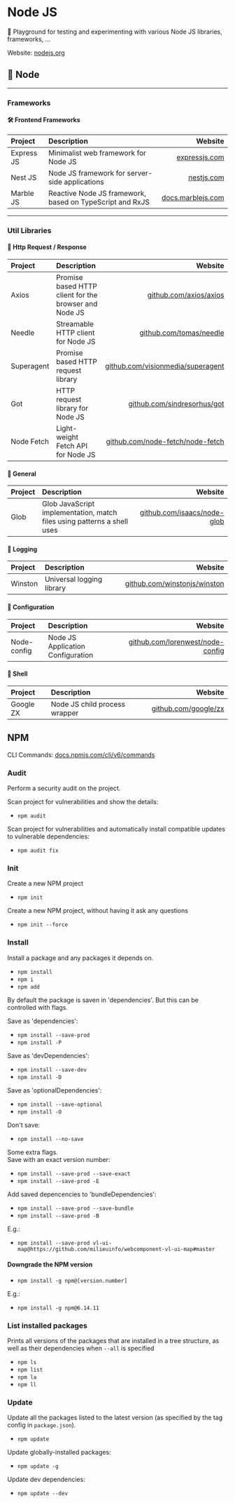 # Node JS

🎉 Playground for testing and experimenting with various Node JS libraries, frameworks, ...

Website: [nodejs.org](https://nodejs.org)

## 📌 Node

***

### Frameworks

#### 🛠 Frontend Frameworks
| Project    | Description                                              | Website                                        |
| :--------- | :------------------------------------------------------- | ---------------------------------------------: |
| Express JS | Minimalist web framework for Node JS                     | [expressjs.com](https://expressjs.com)         |
| Nest JS    | Node JS framework for server-side applications           | [nestjs.com](https://nestjs.com)               |
| Marble JS  | Reactive Node JS framework, based on TypeScript and RxJS | [docs.marblejs.com](https://docs.marblejs.com) |

***

### Util Libraries

#### 💬 Http Request / Response
| Project    | Description                                           | Website                                                                        |
| :--------- | :---------------------------------------------------- | -----------------------------------------------------------------------------: |
| Axios      | Promise based HTTP client for the browser and Node JS | [github.com/axios/axios](https://github.com/axios/axios)                       |
| Needle     | Streamable HTTP client for Node JS                    | [github.com/tomas/needle](https://github.com/tomas/needle)                     |
| Superagent | Promise based HTTP request library                    | [github.com/visionmedia/superagent](https://github.com/visionmedia/superagent) |
| Got        | HTTP request library for Node JS                      | [github.com/sindresorhus/got](https://github.com/sindresorhus/got)             |
| Node Fetch | Light-weight Fetch API for Node JS                    | [github.com/node-fetch/node-fetch](https://github.com/node-fetch/node-fetch)   |

#### 📌 General
| Project | Description                                                             | Website                                                            |
| :------ | :---------------------------------------------------------------------- | -----------------------------------------------------------------: |
| Glob    | Glob JavaScript implementation, match files using patterns a shell uses | [github.com/isaacs/node-glob](https://github.com/isaacs/node-glob) |

#### 📌 Logging

| Project  | Description               | Website                                                              |
| :------- | :------------------------ | -------------------------------------------------------------------: |
| Winston  | Universal logging library | [github.com/winstonjs/winston](https://github.com/winstonjs/winston) |

#### 📌 Configuration

| Project     | Description                        | Website                                                                      |
| :---------- | :--------------------------------- | ---------------------------------------------------------------------------: |
| Node-config | Node JS Application Configuration  | [github.com/lorenwest/node-config](https://github.com/lorenwest/node-config) |

#### 📌 Shell

| Project   | Description                   | Website                                              |
| :-------- | :---------------------------- | ---------------------------------------------------: |
| Google ZX | Node JS child process wrapper | [github.com/google/zx](https://github.com/google/zx) |

## NPM

CLI Commands: [docs.npmjs.com/cli/v6/commands](https://docs.npmjs.com/cli/v6/commands)

### Audit

Perform a security audit on the project.

Scan project for vulnerabilities and show the details:
- `npm audit`

Scan project for vulnerabilities and automatically install compatible updates to vulnerable dependencies:
- `npm audit fix`

### Init

Create a new NPM project
- `npm init`

Create a new NPM project, without having it ask any questions
- `npm init --force`

### Install

Install a package and any packages it depends on.
- `npm install`
- `npm i`
- `npm add` 

By default the package is saven in 'dependencies'. But this can be controlled with flags.

Save as 'dependencies':
- `npm install --save-prod`
- `npm install -P`

Save as 'devDependencies':
- `npm install --save-dev`
- `npm install -D`

Save as 'optionalDependencies':
- `npm install --save-optional`
- `npm install -O`

Don't save:
- `npm install --no-save`

Some extra flags.  
Save with an exact version number:
- `npm install --save-prod --save-exact`
- `npm install --save-prod -E`

Add saved depencencies to 'bundleDependencies':
- `npm install --save-prod --save-bundle`
- `npm install --save-prod -B`

E.g.:
- `npm install --save-prod vl-ui-map@https://github.com/milieuinfo/webcomponent-vl-ui-map#master`

#### Downgrade the NPM version
- `npm install -g npm@[version.number]`  

E.g.: 
- `npm install -g npm@6.14.11`

### List installed packages

Prints all versions of the packages that are installed in a tree structure, 
as well as their dependencies when `--all` is specified 
 
- `npm ls`  
- `npm list`  
- `npm la`  
- `npm ll`  

### Update

Update all the packages listed to the latest version (as specified by the tag config in `package.json`).

- `npm update`

Update globally-installed packages:
- `npm update -g`

Update dev dependencies: 
- `npm update --dev`



